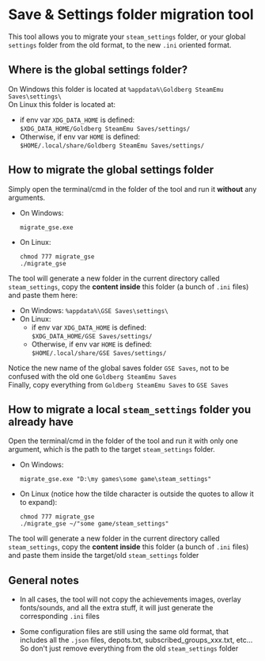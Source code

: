 # Save & Settings folder migration tool
This tool allows you to migrate your `steam_settings` folder, or your global `settings` folder from the old format, to the new `.ini` oriented format.  

## Where is the global settings folder?
On Windows this folder is located at `%appdata%\Goldberg SteamEmu Saves\settings\`  
On Linux this folder is located at:
   * if env var `XDG_DATA_HOME` is defined:  
      `$XDG_DATA_HOME/Goldberg SteamEmu Saves/settings/`
   * Otherwise, if env var `HOME` is defined:  
      `$HOME/.local/share/Goldberg SteamEmu Saves/settings/`

## How to migrate the global settings folder
Simply open the terminal/cmd in the folder of the tool and run it **without** any arguments.  
* On Windows:
  ```shell
  migrate_gse.exe
  ```
* On Linux:
  ```shell
  chmod 777 migrate_gse
  ./migrate_gse
  ```
The tool will generate a new folder in the current directory called `steam_settings`, copy the **content inside** this folder (a bunch of `.ini` files) and paste them here:
  * On Windows: `%appdata%\GSE Saves\settings\` 
  * On Linux:
    * if env var `XDG_DATA_HOME` is defined:  
      `$XDG_DATA_HOME/GSE Saves/settings/`
    * Otherwise, if env var `HOME` is defined:  
      `$HOME/.local/share/GSE Saves/settings/`

Notice the new name of the global saves folder `GSE Saves`, not to be confused with the old one `Goldberg SteamEmu Saves`  
Finally, copy everything from `Goldberg SteamEmu Saves` to `GSE Saves`  


## How to migrate a local `steam_settings` folder you already have
Open the terminal/cmd in the folder of the tool and run it with only one argument, which is the path to the target `steam_settings` folder.  
* On Windows:
  ```shell
  migrate_gse.exe "D:\my games\some game\steam_settings"
  ```
* On Linux (notice how the tilde character is outside the quotes to allow it to expand):
  ```shell
  chmod 777 migrate_gse
  ./migrate_gse ~/"some game/steam_settings"
  ```
The tool will generate a new folder in the current directory called `steam_settings`, copy the **content inside** this folder (a bunch of `.ini` files) and paste them inside the target/old `steam_settings` folder  


## General notes
* In all cases, the tool will not copy the achievements images, overlay fonts/sounds, and all the extra stuff, it will just generate the corresponding `.ini` files  

* Some configuration files are still using the same old format, that includes all the `.json` files, depots.txt, subscribed_groups_xxx.txt, etc...  
  So don't just remove everything from the old `steam_settings` folder  
